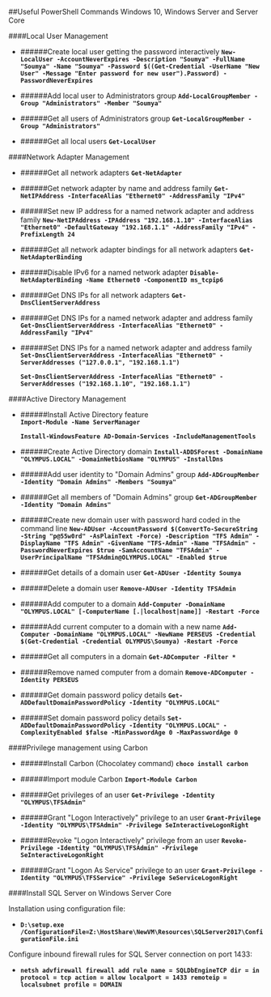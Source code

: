 ##Useful PowerShell Commands Windows 10, Windows Server and Server Core

####Local User Management

+ ######Create local user getting the password interactively
**`New-LocalUser -AccountNeverExpires -Description "Soumya" -FullName "Soumya" -Name "Soumya" -Password $((Get-Credential -UserName "New User" -Message "Enter password for new user").Password) -PasswordNeverExpires`**

+ ######Add local user to Administrators group
**`Add-LocalGroupMember -Group "Administrators" -Member "Soumya"`**

+ ######Get all users of Administrators group
**`Get-LocalGroupMember -Group "Administrators"`**

+ ######Get all local users
**`Get-LocalUser`**

####Network Adapter Management

+ ######Get all network adapters
**`Get-NetAdapter`**

+ ######Get network adapter by name and address family
**`Get-NetIPAddress -InterfaceAlias "Ethernet0" -AddressFamily "IPv4"`**

+ ######Set new IP address for a named network adapter and address family
**`New-NetIPAddress -IPAddress "192.168.1.10" -InterfaceAlias "Ethernet0" -DefaultGateway "192.168.1.1" -AddressFamily "IPv4" -PrefixLength 24`**

+ ######Get all network adapter bindings for all network adapters
**`Get-NetAdapterBinding`**

+ ######Disable IPv6 for a named network adapter
**`Disable-NetAdapterBinding -Name Ethernet0 -ComponentID ms_tcpip6`**

+ ######Get DNS IPs for all network adapters
**`Get-DnsClientServerAddress`**

+ ######Get DNS IPs for a named network adapter and address family
**`Get-DnsClientServerAddress -InterfaceAlias "Ethernet0" -AddressFamily "IPv4"`**

+ ######Set DNS IPs for a named network adapter and address family
**`Set-DnsClientServerAddress -InterfaceAlias "Ethernet0" -ServerAddresses ("127.0.0.1", "192.168.1.1")`**

	**`Set-DnsClientServerAddress -InterfaceAlias "Ethernet0" -ServerAddresses ("192.168.1.10", "192.168.1.1")`**

####Active Directory Management

+ ######Install Active Directory feature  
**`Import-Module -Name ServerManager`**

	**`Install-WindowsFeature AD-Domain-Services -IncludeManagementTools`**

+ ######Create Active Directory domain
**`Install-ADDSForest -DomainName "OLYMPUS.LOCAL" -DomainNetbiosName "OLYMPUS" -InstallDns`**

+ ######Add user identity to "Domain Admins" group
**`Add-ADGroupMember -Identity "Domain Admins" -Members "Soumya"`**

+ ######Get all members of "Domain Admins" group
**`Get-ADGroupMember -Identity "Domain Admins"`**

+ ######Create new domain user with password hard coded in the command line
**`New-ADUser -AccountPassword $(ConvertTo-SecureString -String "p@55w0rd" -AsPlainText -Force) -Description "TFS Admin" -DisplayName "TFS Admin" -GivenName "TFS-Admin" -Name "TFSAdmin" -PasswordNeverExpires $true -SamAccountName "TFSAdmin" -UserPrincipalName "TFSAdmin@OLYMPUS.LOCAL" -Enabled $true`**

+ ######Get details of a domain user
**`Get-ADUser -Identity Soumya`**

+ ######Delete a domain user
**`Remove-ADUser -Identity TFSAdmin`**

+ ######Add computer to a domain
**`Add-Computer -DomainName "OLYMPUS.LOCAL" [-ComputerName [.|localhost|name]] -Restart -Force`**

+ ######Add current computer to a domain with a new name
**`Add-Computer -DomainName "OLYMPUS.LOCAL" -NewName PERSEUS -Credential $(Get-Credential -Credential OLYMPUS\Soumya) -Restart -Force`**

+ ######Get all computers in a domain
**`Get-ADComputer -Filter *`**

+ ######Remove named computer from a domain
**`Remove-ADComputer -Identity PERSEUS`**

+ ######Get domain password policy details
**`Get-ADDefaultDomainPasswordPolicy -Identity "OLYMPUS.LOCAL"`**

+ ######Set domain password policy details
**`Set-ADDefaultDomainPasswordPolicy -Identity "OLYMPUS.LOCAL" -ComplexityEnabled $false -MinPasswordAge 0 -MaxPasswordAge 0`**

####Privilege management using Carbon

+ ######Install Carbon (Chocolatey command)
**`choco install carbon`**

+ ######Import module Carbon
**`Import-Module Carbon`**

+ ######Get privileges of an user
**`Get-Privilege -Identity "OLYMPUS\TFSAdmin"`**

+ ######Grant "Logon Interactively" privilege to an user
**`Grant-Privilege -Identity "OLYMPUS\TFSAdmin" -Privilege SeInteractiveLogonRight`**

+ ######Revoke "Logon Interactively" privilege from an user
**`Revoke-Privilege -Identity "OLYMPUS\TFSAdmin" -Privilege SeInteractiveLogonRight`**

+ ######Grant "Logon As Service" privilege to an user
**`Grant-Privilege -Identity "OLYMPUS\TFSService" -Privilege SeServiceLogonRight`**

####Install SQL Server on Windows Server Core

Installation using configuration file:  

+ **`D:\setup.exe /ConfigurationFile=Z:\HostShare\NewVM\Resources\SQLServer2017\ConfigurationFile.ini`**

Configure inbound firewall rules for SQL Server connection on port 1433:

+ **`netsh advfirewall firewall add rule name = SQLDbEngineTCP dir = in protocol = tcp action = allow localport = 1433 remoteip = localsubnet profile = DOMAIN`**
